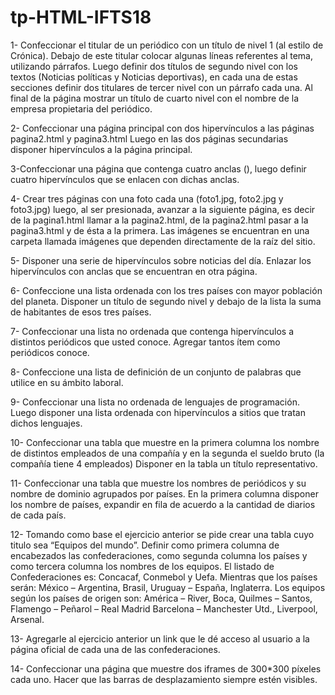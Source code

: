 # tp-HTML-IFTS18
1- Confeccionar el titular de un periódico con un título de nivel 1 (al estilo de Crónica). Debajo de este
titular colocar algunas líneas referentes al tema, utilizando párrafos.
Luego definir dos títulos de segundo nivel con los textos (Noticias políticas y Noticias deportivas), en
cada una de estas secciones definir dos titulares de tercer nivel con un párrafo cada una. Al final de la
página mostrar un título de cuarto nivel con el nombre de la empresa propietaria del periódico.

2- Confeccionar una página principal con dos hipervínculos a las páginas pagina2.html y pagina3.html
Luego en las dos páginas secundarias disponer hipervínculos a la página principal.

3-Confeccionar una página que contenga cuatro anclas (<a>), luego definir cuatro hipervínculos que se
enlacen con dichas anclas.

4- Crear tres páginas con una foto cada una (foto1.jpg, foto2.jpg y foto3.jpg) luego, al ser presionada,
avanzar a la siguiente página, es decir de la pagina1.html llamar a la pagina2.html, de la pagina2.html
pasar a la pagina3.html y de ésta a la primera.
Las imágenes se encuentran en una carpeta llamada imágenes que dependen directamente de la raíz del
sitio.

5- Disponer una serie de hipervínculos sobre noticias del día. Enlazar los hipervínculos con anclas que
se encuentran en otra página.

6- Confeccione una lista ordenada con los tres países con mayor población del planeta.
Disponer un título de segundo nivel y debajo de la lista la suma de habitantes de esos tres países.

7- Confeccionar una lista no ordenada que contenga hipervínculos a distintos periódicos que usted
conoce. Agregar tantos ítem como periódicos conoce.

8- Confeccione una lista de definición de un conjunto de palabras que utilice en su ámbito laboral.

9- Confeccionar una lista no ordenada de lenguajes de programación. Luego disponer una lista
ordenada con hipervínculos a sitios que tratan dichos lenguajes.

10- Confeccionar una tabla que muestre en la primera columna los nombre de distintos empleados de
una compañía y en la segunda el sueldo bruto (la compañía tiene 4 empleados) Disponer en la tabla un
título representativo.

11- Confeccionar una tabla que muestre los nombres de periódicos y su nombre de dominio agrupados
por países. En la primera columna disponer los nombre de países, expandir en fila de acuerdo a la
cantidad de diarios de cada país.

12- Tomando como base el ejercicio anterior se pide crear una tabla cuyo titulo sea “Equipos
del mundo”. Definir como primera columna de encabezados las confederaciones, como segunda
columna los países y como tercera columna los nombres de los equipos.
El listado de Confederaciones es: Concacaf, Conmebol y Uefa.
Mientras que los países serán: México – Argentina, Brasil, Uruguay – España, Inglaterra.
Los equipos según los países de origen son: América – River, Boca, Quilmes – Santos, Flamengo –
Peñarol – Real Madrid Barcelona – Manchester Utd., Liverpool, Arsenal.

13- Agregarle al ejercicio anterior un link que le dé acceso al usuario a la página oficial de cada una de
las confederaciones.

14- Confeccionar una página que muestre dos iframes de 300*300 píxeles cada uno. Hacer que las
barras de desplazamiento siempre estén visibles.
